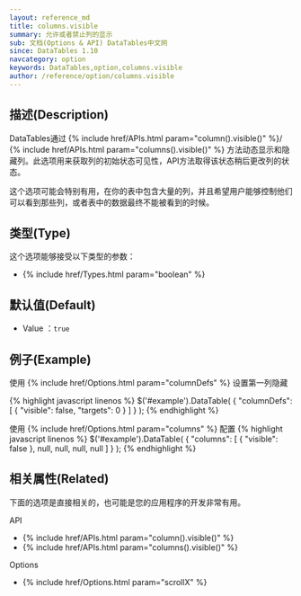 ```yaml
---
layout: reference_md
title: columns.visible
summary: 允许或者禁止列的显示
sub: 文档(Options & API) DataTables中文网
since: DataTables 1.10
navcategory: option
keywords: DataTables,option,columns.visible
author: /reference/option/columns.visible
---
```


## 描述(Description)
DataTables通过 {% include href/APIs.html param="column().visible()" %}/ {% include href/APIs.html param="columns().visible()" %}
方法动态显示和隐藏列。此选项用来获取列的初始状态可见性，API方法取得该状态稍后更改列的状态。

这个选项可能会特别有用，在你的表中包含大量的列，并且希望用户能够控制他们可以看到那些列，或者表中的数据最终不能被看到的时候。

## 类型(Type)
这个选项能够接受以下类型的参数：

- {% include href/Types.html param="boolean" %}


## 默认值(Default)
- Value ：`true`


## 例子(Example)
使用 {% include href/Options.html param="columnDefs" %} 设置第一列隐藏

{% highlight javascript linenos %}
$('#example').DataTable( {
    "columnDefs": [
        { "visible": false, "targets": 0 }
      ]
} );
{% endhighlight %}

使用 {% include href/Options.html param="columns" %} 配置
{% highlight javascript linenos %}
$('#example').DataTable( {
 "columns": [
     { "visible": false },
     null,
     null,
     null,
     null
   ] 
} );
{% endhighlight %}


## 相关属性(Related)
下面的选项是直接相关的，也可能是您的应用程序的开发非常有用。

API

- {% include href/APIs.html param="column().visible()" %}
- {% include href/APIs.html param="columns().visible()" %}

Options

- {% include href/Options.html param="scrollX" %}
